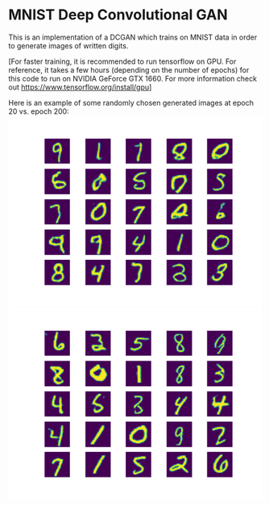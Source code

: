 # MNIST Deep Convolutional GAN

This is an implementation of a DCGAN which trains on MNIST data in order to generate images of written digits.

[For faster training, it is recommended to run tensorflow on GPU. For reference, it takes a few hours (depending on the number of epochs) for this code to run on NVIDIA GeForce GTX 1660.
For more information check out https://www.tensorflow.org/install/gpu]

Here is an example of some randomly chosen generated images at epoch 20 vs. epoch 200:
![example](generated_images_epoch_20.png) ![example](generated_images_epoch_200.png)

